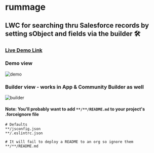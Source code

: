 # rummage

## LWC for searching thru Salesforce records by setting sObject and fields via the builder 🛠

### [Live Demo Link](https://jsmithdev-developer-edition.na85.force.com/s/)

### Demo view
![demo](https://i.imgur.com/PLw998J.png)

### Builder view - works in App & Community Builder as well

![builder](https://i.imgur.com/LgdyMxD.png)

#### Note: You'll probably want to add ```**/**/README.md``` to your project's .forceignore file

```
# Defaults
**/jsconfig.json
**/.eslintrc.json

# It will fail to deploy a README to an org so ignore them  
**/**/README.md
```
